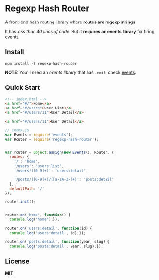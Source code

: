 # Regexp Hash Router

A front-end hash routing library where **routes are regexp strings**.

It has *less than 40 lines of code*. But it **requires an events library** for firing events.


## Install

```
npm install -S regexp-hash-router
```

**NOTE:** You'll need an *events library* that has `.emit`, check [events](https://www.npmjs.com/package/events).


## Quick Start

```html
<!-- index.html -->
<a href="#/">Home</a>
<a href="#/users">User List</a>
<a href="#/users/11">User Detail</a>

<a href="#/users/11">User Detail</a>
```

```js
// index.js
var Events = require('events');
var Router = require('regexp-hash-router');


var router = Object.assign(new Events(), Router, {
  routes: {
    '/': 'home',
    '/users': 'users:list',
    '/users/([0-9]+)': 'users:detail',

    '/posts/([0-9]+)/([a-zA-Z-]+)': 'posts:detail'
  },
  defaultPath: '/'
});

router.init();


router.on('home', function() {
  console.log('home');});

router.on('users:detail', function(id) {
  console.log('users:detail', id);});

router.on('posts:detail', function(year, slug) {
  console.log('posts:detail', year, slug);});
```


## License

**MIT**
